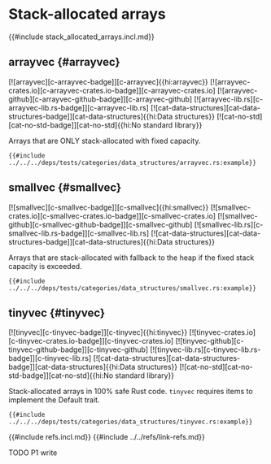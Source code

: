 # Stack-allocated arrays

{{#include stack_allocated_arrays.incl.md}}

## arrayvec {#arrayvec}

[![arrayvec][c-arrayvec-badge]][c-arrayvec]{{hi:arrayvec}}
[![arrayvec-crates.io][c-arrayvec-crates.io-badge]][c-arrayvec-crates.io]
[![arrayvec-github][c-arrayvec-github-badge]][c-arrayvec-github]
[![arrayvec-lib.rs][c-arrayvec-lib.rs-badge]][c-arrayvec-lib.rs]
[![cat-data-structures][cat-data-structures-badge]][cat-data-structures]{{hi:Data structures}}
[![cat-no-std][cat-no-std-badge]][cat-no-std]{{hi:No standard library}}

Arrays that are ONLY stack-allocated with fixed capacity.

```rust,editable
{{#include ../../../deps/tests/categories/data_structures/arrayvec.rs:example}}
```

## smallvec {#smallvec}

[![smallvec][c-smallvec-badge]][c-smallvec]{{hi:smallvec}}
[![smallvec-crates.io][c-smallvec-crates.io-badge]][c-smallvec-crates.io]
[![smallvec-github][c-smallvec-github-badge]][c-smallvec-github]
[![smallvec-lib.rs][c-smallvec-lib.rs-badge]][c-smallvec-lib.rs]
[![cat-data-structures][cat-data-structures-badge]][cat-data-structures]{{hi:Data structures}}

Arrays that are stack-allocated with fallback to the heap if the fixed stack capacity is exceeded.

```rust,editable
{{#include ../../../deps/tests/categories/data_structures/smallvec.rs:example}}
```

## tinyvec {#tinyvec}

[![tinyvec][c-tinyvec-badge]][c-tinyvec]{{hi:tinyvec}}
[![tinyvec-crates.io][c-tinyvec-crates.io-badge]][c-tinyvec-crates.io]
[![tinyvec-github][c-tinyvec-github-badge]][c-tinyvec-github]
[![tinyvec-lib.rs][c-tinyvec-lib.rs-badge]][c-tinyvec-lib.rs]
[![cat-data-structures][cat-data-structures-badge]][cat-data-structures]{{hi:Data structures}}
[![cat-no-std][cat-no-std-badge]][cat-no-std]{{hi:No standard library}}

Stack-allocated arrays in 100% safe Rust code. `tinyvec` requires items to implement the Default trait.

```rust,editable
{{#include ../../../deps/tests/categories/data_structures/tinyvec.rs:example}}
```

{{#include refs.incl.md}}
{{#include ../../refs/link-refs.md}}

<div class="hidden">
TODO P1 write
</div>
